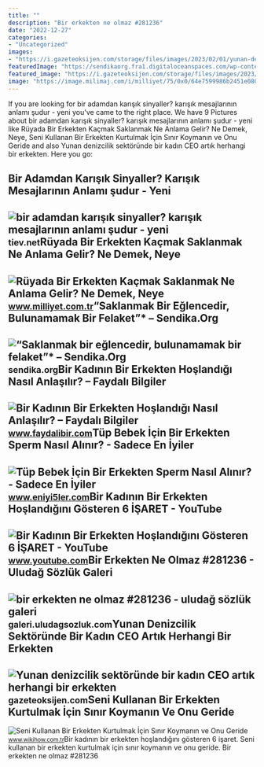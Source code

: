 ```yaml
---
title: ""
description: "Bir erkekten ne olmaz #281236"
date: "2022-12-27"
categories:
- "Uncategorized"
images:
- "https://i.gazeteoksijen.com/storage/files/images/2023/02/01/yunan-denizcilik-sektorunde-bir-kadin-ceo-artik-herhangi-bir-erkekten-daha-zengin-YCMv.jpg"
featuredImage: "https://sendikaorg.fra1.digitaloceanspaces.com/wp-content/uploads/2019/07/26142128/fatal-attraction_2.jpg"
featured_image: "https://i.gazeteoksijen.com/storage/files/images/2023/02/01/yunan-denizcilik-sektorunde-bir-kadin-ceo-artik-herhangi-bir-erkekten-daha-zengin-YCMv.jpg"
image: "https://image.milimaj.com/i/milliyet/75/0x0/64e7599986b2451e080eae7f.jpg"
---
```


If you are looking for bir adamdan karışık sinyaller? karışık mesajlarının anlamı şudur - yeni you've came to the right place. We have 9 Pictures about bir adamdan karışık sinyaller? karışık mesajlarının anlamı şudur - yeni like Rüyada Bir Erkekten Kaçmak Saklanmak Ne Anlama Gelir? Ne Demek, Neye, Seni Kullanan Bir Erkekten Kurtulmak İçin Sınır Koymanın ve Onu Geride and also Yunan denizcilik sektöründe bir kadın CEO artık herhangi bir erkekten. Here you go:

Bir Adamdan Karışık Sinyaller? Karışık Mesajlarının Anlamı şudur - Yeni
-----------------------------------------------------------------------

 ![bir adamdan karışık sinyaller? karışık mesajlarının anlamı şudur - yeni](https://tiev.net/img/dating-relationships/42/mixed-signals-from-guy.jpg) <small>tiev.net</small>Rüyada Bir Erkekten Kaçmak Saklanmak Ne Anlama Gelir? Ne Demek, Neye
--------------------------------------------------------------------

 ![Rüyada Bir Erkekten Kaçmak Saklanmak Ne Anlama Gelir? Ne Demek, Neye](https://image.milimaj.com/i/milliyet/75/0x0/64e7599986b2451e080eae7f.jpg) <small>www.milliyet.com.tr</small>“Saklanmak Bir Eğlencedir, Bulunamamak Bir Felaket”\* – Sendika.Org
-------------------------------------------------------------------

 ![“Saklanmak bir eğlencedir, bulunamamak bir felaket”* – Sendika.Org](https://sendikaorg.fra1.digitaloceanspaces.com/wp-content/uploads/2019/07/26142128/fatal-attraction_2.jpg) <small>sendika.org</small>Bir Kadının Bir Erkekten Hoşlandığı Nasıl Anlaşılır? – Faydalı Bilgiler
-----------------------------------------------------------------------

 ![Bir Kadının Bir Erkekten Hoşlandığı Nasıl Anlaşılır? – Faydalı Bilgiler](https://www.faydalibir.com/wp-content/uploads/2014/05/kadinlarin-gizli-dili-550x243.jpg) <small>www.faydalibir.com</small>Tüp Bebek İçin Bir Erkekten Sperm Nasıl Alınır? - Sadece En İyiler
------------------------------------------------------------------

 ![Tüp Bebek İçin Bir Erkekten Sperm Nasıl Alınır? - Sadece En İyiler](https://www.eniyi5ler.com/wp-content/uploads/2022/07/1-tup-bebek-SPEp_cover-768x480.jpg) <small>www.eniyi5ler.com</small>Bir Kadının Bir Erkekten Hoşlandığını Gösteren 6 İŞARET - YouTube
-----------------------------------------------------------------

 ![Bir Kadının Bir Erkekten Hoşlandığını Gösteren 6 İŞARET - YouTube](https://i.ytimg.com/vi/EUrLEq6Rl6Y/maxresdefault.jpg) <small>www.youtube.com</small>Bir Erkekten Ne Olmaz #281236 - Uludağ Sözlük Galeri
----------------------------------------------------

 ![bir erkekten ne olmaz #281236 - uludağ sözlük galeri](https://galeri3.uludagsozluk.com/167/bir-erkekten-ne-olmaz_281236.jpg) <small>galeri.uludagsozluk.com</small>Yunan Denizcilik Sektöründe Bir Kadın CEO Artık Herhangi Bir Erkekten
---------------------------------------------------------------------

 ![Yunan denizcilik sektöründe bir kadın CEO artık herhangi bir erkekten](https://i.gazeteoksijen.com/storage/files/images/2023/02/01/yunan-denizcilik-sektorunde-bir-kadin-ceo-artik-herhangi-bir-erkekten-daha-zengin-YCMv.jpg) <small>gazeteoksijen.com</small>Seni Kullanan Bir Erkekten Kurtulmak İçin Sınır Koymanın Ve Onu Geride
----------------------------------------------------------------------

 ![Seni Kullanan Bir Erkekten Kurtulmak İçin Sınır Koymanın ve Onu Geride](https://www.wikihow.com/images/b/b1/Get-Rid-of-a-Guy-Who-Is-Using-You-Step-8.jpg) <small>www.wikihow.com.tr</small>Bir kadının bir erkekten hoşlandığını gösteren 6 i̇şaret. Seni kullanan bir erkekten kurtulmak i̇çin sınır koymanın ve onu geride. Bir erkekten ne olmaz #281236
